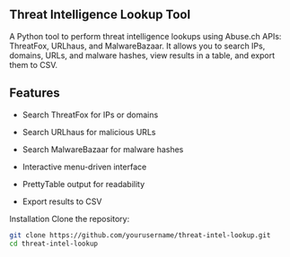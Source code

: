 ## Threat Intelligence Lookup Tool


A Python tool to perform threat intelligence lookups using Abuse.ch APIs: ThreatFox, URLhaus, and MalwareBazaar. It allows you to search IPs, domains, URLs, and malware hashes, view results in a table, and export them to CSV.

## Features
* Search ThreatFox for IPs or domains

* Search URLhaus for malicious URLs

* Search MalwareBazaar for malware hashes

* Interactive menu-driven interface

* PrettyTable output for readability

* Export results to CSV

Installation
Clone the repository: 
 ```bash
git clone https://github.com/yourusername/threat-intel-lookup.git
cd threat-intel-lookup
